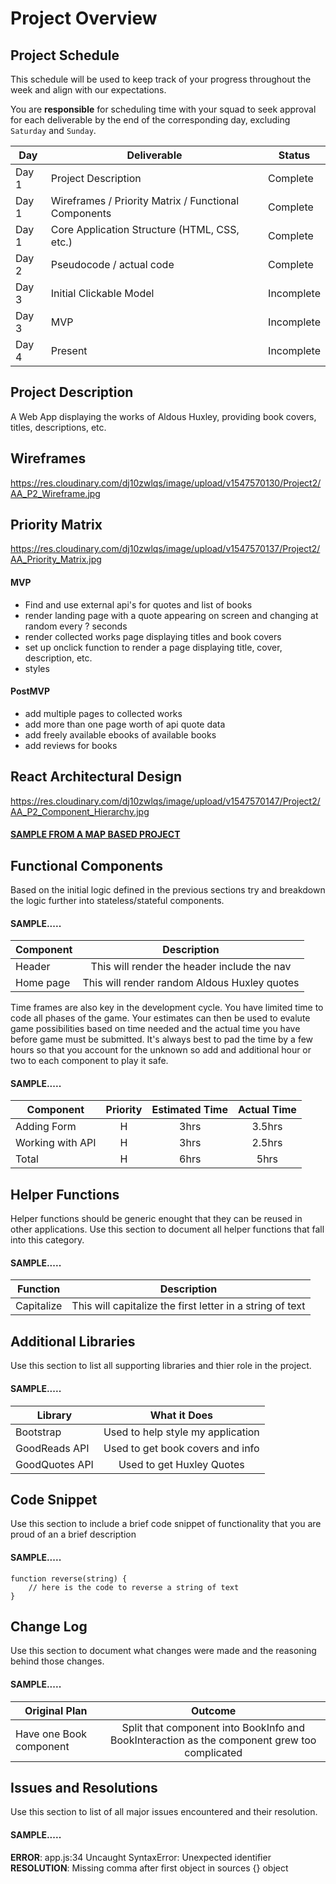 # Project Overview

## Project Schedule

This schedule will be used to keep track of your progress throughout the week and align with our expectations.  

You are **responsible** for scheduling time with your squad to seek approval for each deliverable by the end of the corresponding day, excluding `Saturday` and `Sunday`.

|  Day | Deliverable | Status
|---|---| ---|
|Day 1| Project Description | Complete
|Day 1| Wireframes / Priority Matrix / Functional Components | Complete
|Day 1| Core Application Structure (HTML, CSS, etc.) | Complete
|Day 2| Pseudocode / actual code | Complete
|Day 3| Initial Clickable Model  | Incomplete
|Day 3| MVP | Incomplete
|Day 4| Present | Incomplete


## Project Description

A Web App displaying the works of Aldous Huxley, providing book covers, titles, descriptions, etc.

## Wireframes

https://res.cloudinary.com/dj10zwlqs/image/upload/v1547570130/Project2/AA_P2_Wireframe.jpg

## Priority Matrix

https://res.cloudinary.com/dj10zwlqs/image/upload/v1547570137/Project2/AA_Priority_Matrix.jpg

#### MVP 

- Find and use external api's for quotes and list of books
- render landing page with a quote appearing on screen and changing at random every ? seconds
- render collected works page displaying titles and book covers 
- set up onclick function to render a page displaying title, cover, description, etc. 
- styles 

#### PostMVP 
- add multiple pages to collected works 
- add more than one page worth of api quote data 
- add freely available ebooks of available books
- add reviews for books 

## React Architectural Design

https://res.cloudinary.com/dj10zwlqs/image/upload/v1547570147/Project2/AA_P2_Component_Hierarchy.jpg

#### [SAMPLE FROM A MAP BASED PROJECT](https://res.cloudinary.com/dvjtpejbw/image/upload/v1540221204/20181022_111216.jpg)

## Functional Components

Based on the initial logic defined in the previous sections try and breakdown the logic further into stateless/stateful components. 

#### SAMPLE.....
| Component | Description | 
| --- | :---: |  
| Header | This will render the header include the nav | 
| Home page | This will render random Aldous Huxley quotes | 


Time frames are also key in the development cycle.  You have limited time to code all phases of the game.  Your estimates can then be used to evalute game possibilities based on time needed and the actual time you have before game must be submitted. It's always best to pad the time by a few hours so that you account for the unknown so add and additional hour or two to each component to play it safe.

#### SAMPLE.....
| Component | Priority | Estimated Time | Actual Time |
| --- | :---: |  :---: | :---: |
| Adding Form | H | 3hrs| 3.5hrs |
| Working with API | H | 3hrs| 2.5hrs |
| Total | H | 6hrs| 5hrs | 

## Helper Functions
Helper functions should be generic enought that they can be reused in other applications. Use this section to document all helper functions that fall into this category.

#### SAMPLE.....
| Function | Description | 
| --- | :---: |  
| Capitalize | This will capitalize the first letter in a string of text | 

## Additional Libraries
 Use this section to list all supporting libraries and thier role in the project. 
 
 #### SAMPLE.....
| Library | What it Does | 
| --- | :---: |  
| Bootstrap | Used to help style my application | 
| GoodReads API | Used to get book covers and info | 
| GoodQuotes API | Used to get Huxley Quotes | 


## Code Snippet

Use this section to include a brief code snippet of functionality that you are proud of an a brief description  

#### SAMPLE.....
```
function reverse(string) {
	// here is the code to reverse a string of text
}
```

## Change Log
 Use this section to document what changes were made and the reasoning behind those changes.  

#### SAMPLE.....
| Original Plan | Outcome | 
| --- | :---: |  
| Have one Book component | Split that component into BookInfo and BookInteraction as the component grew too complicated | 

## Issues and Resolutions
 Use this section to list of all major issues encountered and their resolution.

#### SAMPLE.....
**ERROR**: app.js:34 Uncaught SyntaxError: Unexpected identifier                                
**RESOLUTION**: Missing comma after first object in sources {} object
